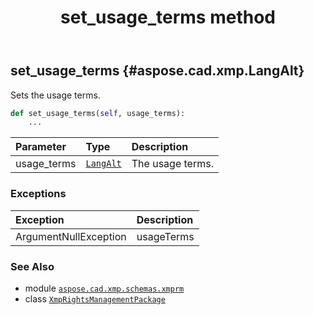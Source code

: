 ﻿---
title: set_usage_terms method
second_title: Aspose.CAD for Python via .NET API References
description: 
type: docs
weight: 100
url: /aspose.cad.xmp.schemas.xmprm/xmprightsmanagementpackage/set_usage_terms/
is_root: false
---

## set_usage_terms {#aspose.cad.xmp.LangAlt}

Sets the usage terms.



```python
def set_usage_terms(self, usage_terms):
    ...
```


| Parameter | Type | Description |
| :- | :- | :- |
| usage_terms | [`LangAlt`](/cad/python-net/aspose.cad.xmp/langalt) | The usage terms. |
### Exceptions
| Exception | Description |
| :- | :- |
| ArgumentNullException | usageTerms |





### See Also
* module [`aspose.cad.xmp.schemas.xmprm`](../../)
* class [`XmpRightsManagementPackage`](/cad/python-net/aspose.cad.xmp.schemas.xmprm/xmprightsmanagementpackage)
